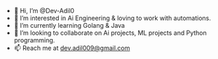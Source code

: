 - 👋 Hi, I’m @Dev-Adil0
- 👀 I’m interested in Ai Engineering & loving to work with automations. 
- 🌱 I’m currently learning Golang & Java
- 💞️ I’m looking to collaborate on Ai projects, ML projects and Python programming. 
- 📫 Reach me at dev.adil009@gmail.com 

<!---
Dev-Adil0/Dev-Adil0 is a ✨ special ✨ repository because its `README.md` (this file) appears on your GitHub profile.
You can click the Preview link to take a look at your changes.
--->
